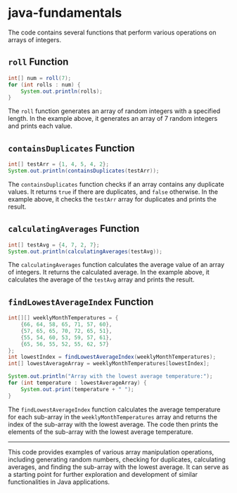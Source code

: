# java-fundamentals

The code contains several functions that perform various operations on arrays of integers.

## `roll` Function

```java
int[] num = roll(7);
for (int rolls : num) {
    System.out.println(rolls);
}
```
The `roll` function generates an array of random integers with a specified length. In the example above, it generates an array of 7 random integers and prints each value.

## `containsDuplicates` Function

```java
int[] testArr = {1, 4, 5, 4, 2};
System.out.println(containsDuplicates(testArr));
```
The `containsDuplicates` function checks if an array contains any duplicate values. It returns `true` if there are duplicates, and `false` otherwise. In the example above, it checks the `testArr` array for duplicates and prints the result.

## `calculatingAverages` Function

```java
int[] testAvg = {4, 7, 2, 7};
System.out.println(calculatingAverages(testAvg));
```
The `calculatingAverages` function calculates the average value of an array of integers. It returns the calculated average. In the example above, it calculates the average of the `testAvg` array and prints the result.

## `findLowestAverageIndex` Function

```java
int[][] weeklyMonthTemperatures = {
    {66, 64, 58, 65, 71, 57, 60},
    {57, 65, 65, 70, 72, 65, 51},
    {55, 54, 60, 53, 59, 57, 61},
    {65, 56, 55, 52, 55, 62, 57}
};
int lowestIndex = findLowestAverageIndex(weeklyMonthTemperatures);
int[] lowestAverageArray = weeklyMonthTemperatures[lowestIndex];

System.out.println("Array with the lowest average temperature:");
for (int temperature : lowestAverageArray) {
    System.out.print(temperature + " ");
}
```
The `findLowestAverageIndex` function calculates the average temperature for each sub-array in the `weeklyMonthTemperatures` array and returns the index of the sub-array with the lowest average. The code then prints the elements of the sub-array with the lowest average temperature.

---

This code provides examples of various array manipulation operations, including generating random numbers, checking for duplicates, calculating averages, and finding the sub-array with the lowest average. It can serve as a starting point for further exploration and development of similar functionalities in Java applications.